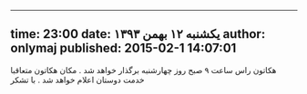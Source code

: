 ----------
time: 23:00
date: یکشنبه ۱۲ بهمن ۱۳۹۳
author: onlymaj
published: 2015-02-1 14:07:01
----------
هکاتون راس ساعت ۹ صبح روز چهارشنبه برگذار خواهد شد . مکان هکاتون متعاقبا خدمت دوستان اعلام خواهد شد . با تشکر